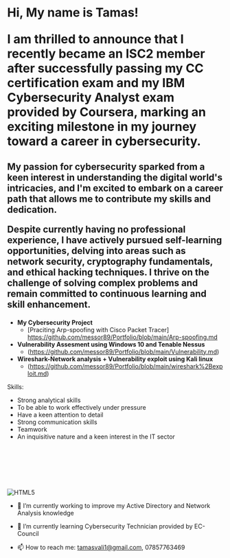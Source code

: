 
<html>
<h1>Hi, My name is  Tamas! 
  
<a>I am thrilled to announce that I recently became an ISC2 member after successfully passing my CC certification exam and my IBM Cybersecurity Analyst exam provided by Coursera, marking an exciting milestone in my journey toward a career in cybersecurity. </a></h1>

<h2>My passion for cybersecurity sparked from a keen interest in understanding the digital world's intricacies, and I'm excited to embark on a career path that allows me to contribute my skills and dedication.


Despite currently having no professional experience, I have actively pursued self-learning opportunities, delving into areas such as network security, cryptography fundamentals, and ethical hacking techniques. I thrive on the challenge of solving complex problems and remain committed to continuous learning and skill enhancement.</h2>
<style>
  body {
  <background-image: url![Cover-Cyber-Security-1-1600x600](https://github.com/messor89/Portfolio/assets/52599741/b8c9d3b0-e698-4ac8-baa1-5ef4bbc659d3);
  background-position: center center;
  background-repeat: no-repeat;
  background-attachment: fixed;
  background-size: cover;
  
  } </style>

- <b> My Cybersecurity Project</b>
  - [Praciting Arp-spoofing with Cisco Packet Tracer] https://github.com/messor89/Portfolio/blob/main/Arp-spoofing.md
- <b>Vulnerability Assesment using Windows 10 and Tenable Nessus</b>
  - (https://github.com/messor89/Portfolio/blob/main/Vulnerability.md) 
- <b>Wireshark-Network analysis + Vulnerability exploit using Kali linux</b>
  - (https://github.com/messor89/Portfolio/blob/main/wireshark%2Bexploit.md)

Skills:

- Strong analytical skills
- To be able to work effectively under pressure
- Have a keen attention to detail
- Strong communication skills
- Teamwork
- An inquisitive nature and a keen interest in the IT sector

<br>
<br>
<br>
<br>
<br>

![HTML5](https://img.shields.io/badge/-HTML5-black?logo=html5&style=social)&nbsp;&nbsp;










[Linkedin]: www.linkedin.com/in/tamas-vali-a25832149

- 🔭 I’m currently working to improve my Active Directory and Network Analysis knowledge

- 🌱 I’m currently learning Cybersecurity Technician provided by EC-Council

- 📫 How to reach me: tamasvali1@gmail.com, 07857763469

</html>
